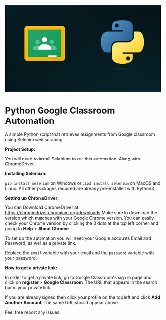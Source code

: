 ![ ](Untitled.jpg)




# Python Google Classroom Automation

A simple Python script that retrieves assignments from Google classroom using Selenim web scraping

**Project Setup:** 

You will need to install Selenium to run this automation. Along with ChromeDriver.

**Installing Selenium:**

``pip install selenium`` on Windows or ``pip3 install selenium`` on MacOS and Linux.
All other packages required are already pre-installed with Python3

**Setting up ChromeDriver:**

You can Download ChromeDriver at https://chromedriver.chromium.org/downloads
Make sure to download the version which matches with your Google Chrome version. You can easily check your Chrome version by clicking the 3 dots at the top left corner and going to **Help** > **About Chrome**

To set up the automation you will need your Google accounts Email and Password, as well as a private link.

Replace the ``email`` variable with your email and the ``password`` variable with your password.

**How to get a private link:**


In order to get a private link, go to Google Classroom's sign in page and click on **register** > **Google Classroom**.
The URL that appears in the search bar is your private link.

If you are already signed then click your profile on the top left and click **Add Another Account**. The same URL should appear above.

Feel free report any issues.

